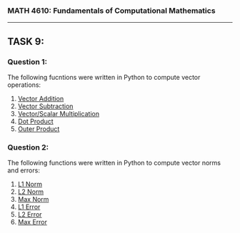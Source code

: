 ### MATH 4610: Fundamentals of Computational Mathematics 
***

## TASK 9:

### Question 1:

The following fucntions were written in Python to compute vector operations:
1. [Vector Addition](https://github.com/HyrumHansen/math4610/blob/main/code/task9/vectorAdd.md)
2. [Vector Subtraction](https://github.com/HyrumHansen/math4610/blob/main/code/task9/vectorSubtract.md)
3. [Vector/Scalar Multiplication](https://github.com/HyrumHansen/math4610/blob/main/code/task9/scalarMultiplication.md)
4. [Dot Product](https://github.com/HyrumHansen/math4610/blob/main/code/task9/dotProduct.md)
5. [Outer Product](https://github.com/HyrumHansen/math4610/blob/main/code/task9/outerProduct.md)

### Question 2:

The following functions were written in Python to compute vector norms and errors:
1. [L1 Norm](https://github.com/HyrumHansen/math4610/blob/main/code/task9/l1norm.md)
2. [L2 Norm](https://github.com/HyrumHansen/math4610/blob/main/code/task9/l2norm.md)
3. [Max Norm](https://github.com/HyrumHansen/math4610/blob/main/code/task9/maxNorm.md)
4. [L1 Error](https://github.com/HyrumHansen/math4610/blob/main/code/task9/l1Error.md)
5. [L2 Error](https://github.com/HyrumHansen/math4610/blob/main/code/task9/l2Error.md)
6. [Max Error](https://github.com/HyrumHansen/math4610/blob/main/code/task9/maxError.md)

